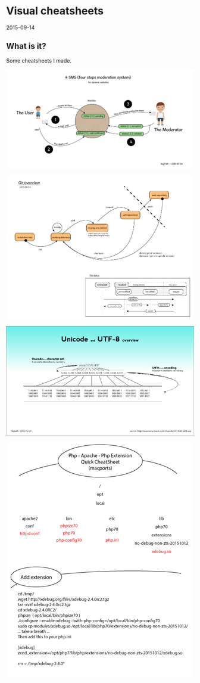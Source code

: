 Visual cheatsheets
======================
2015-09-14


What is it?
---------------

Some cheatsheets I made.



![4 steps moderation system](https://raw.githubusercontent.com/lingtalfi/visual_cheatsheets/master/4-steps-moderation-system.jpg)



![git overview](https://raw.githubusercontent.com/lingtalfi/visual_cheatsheets/master/git-overview-2015-09-14.jpg)

![unicode utf-8](https://raw.githubusercontent.com/lingtalfi/visual_cheatsheets/master/unicode-utf8-overview.jpg)

![php apache php-extension](https://raw.githubusercontent.com/lingtalfi/visual_cheatsheets/master/php-apache-php_extension.jpg)

